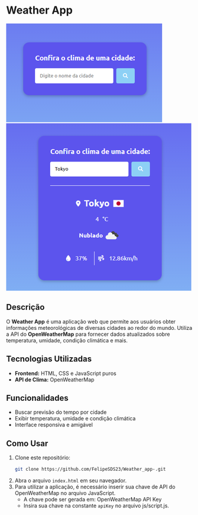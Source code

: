 # Weather App

<img src="./screenshots/main.png" alt="Weather App">
<img src="./screenshots/result.png" alt="Weather App">

## Descrição
O **Weather App** é uma aplicação web que permite aos usuários obter informações meteorológicas de diversas cidades ao redor do mundo. Utiliza a API do <a src="https://openweathermap.org/">**OpenWeatherMap**<a> para fornecer dados atualizados sobre temperatura, umidade, condição climática e mais.

## Tecnologias Utilizadas
- **Frontend:** HTML, CSS e JavaScript puros
- **API de Clima:** OpenWeatherMap

## Funcionalidades
- Buscar previsão do tempo por cidade
- Exibir temperatura, umidade e condição climática
- Interface responsiva e amigável

## Como Usar
1. Clone este repositório:
   ```bash
   git clone https://github.com/FelipeSDS23/Weather_app-.git
   ```
2. Abra o arquivo `index.html` em seu navegador.
3. Para utilizar a aplicação, é necessário inserir sua chave de API do OpenWeatherMap no arquivo JavaScript.
   - A chave pode ser gerada em: <a src="https://openweathermap.org/api">OpenWeatherMap API Key<a>
   - Insira sua chave na constante `apiKey` no arquivo js/script.js.